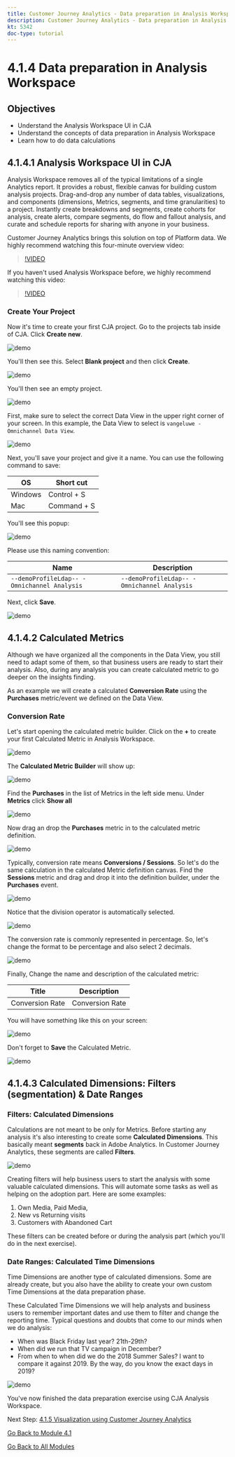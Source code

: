```yaml
---
title: Customer Journey Analytics - Data preparation in Analysis Workspace
description: Customer Journey Analytics - Data preparation in Analysis Workspace
kt: 5342
doc-type: tutorial
---
```

# 4.1.4 Data preparation in Analysis Workspace

## Objectives

- Understand the Analysis Workspace UI in CJA
- Understand the concepts of data preparation in Analysis Workspace
- Learn how to do data calculations

## 4.1.4.1 Analysis Workspace UI in CJA

Analysis Workspace removes all of the typical limitations of a single Analytics report. It provides a robust, flexible canvas for building custom analysis projects. Drag-and-drop any number of data tables, visualizations, and components (dimensions, Metrics, segments, and time granularities) to a project. Instantly create breakdowns and segments, create cohorts for analysis, create alerts, compare segments, do flow and fallout analysis, and curate and schedule reports for sharing with anyone in your business.

Customer Journey Analytics brings this solution on top of Platform data. We highly recommend watching this four-minute overview video:

>[!VIDEO](https://video.tv.adobe.com/v/35109?quality=12&learn=on)

If you haven't used Analysis Workspace before, we highly recommend watching this video:

>[!VIDEO](https://video.tv.adobe.com/v/26266?quality=12&learn=on)

### Create Your Project

Now it's time to create your first CJA project. Go to the projects tab inside of CJA. 
Click **Create new**.

![demo](./images/prmenu.png)

You'll then see this. Select **Blank project** and then click **Create**.

![demo](./images/prmenu1.png)

You'll then see an empty project.

![demo](./images/premptyprojects.png)

First, make sure to select the correct Data View in the upper right corner of your screen. In this example, the Data View to select is `vangeluwe - Omnichannel Data View`.

![demo](./images/prdv.png)

Next, you'll save your project and give it a name. You can use the following command to save:

|  OS        | Short cut   | 
| ----------------- |-------------| 
| Windows | Control + S          | 
| Mac | Command + S          | 

You'll see this popup: 

![demo](./images/prsave.png)

Please use this naming convention:

|  Name       | Description   | 
| ----------------- |-------------| 
| `--demoProfileLdap-- - Omnichannel Analysis`| `--demoProfileLdap-- - Omnichannel Analysis`|

Next, click **Save**.

![demo](./images/prsave2.png)

## 4.1.4.2 Calculated Metrics

Although we have organized all the components in the Data View, you still need to adapt some of them, so that business users are ready to start their analysis. Also, during any analysis you can create calculated metric to go deeper on the insights finding.

As an example we will create a calculated **Conversion Rate** using the **Purchases** metric/event we defined on the Data View.

### Conversion Rate

Let's start opening the calculated metric builder. Click on the **+** to create your first Calculated Metric in Analysis Workspace.

![demo](./images/pradd.png)

The **Calculated Metric Builder** will show up:

![demo](./images/prbuilder.png)

Find the **Purchases** in the list of Metrics in the left side menu. Under **Metrics** click **Show all**

![demo](./images/calcbuildercr1.png)

Now drag an drop the **Purchases** metric in to the calculated metric definition.

![demo](./images/calcbuildercr2.png)

Typically, conversion rate means **Conversions / Sessions**. So let's do the same calculation in the calculated Metric definition canvas. Find the **Sessions** metric and drag and drop it into the definition builder, under the **Purchases** event.

![demo](./images/calcbuildercr3.png)

Notice that the division operator is automatically selected.

![demo](./images/calcbuildercr4.png)

The conversion rate is commonly represented in percentage. So, let's change the format to be percentage and also select 2 decimals.

![demo](./images/calcbuildercr5.png)

Finally, Change the name and description of the calculated metric:

| Title         | Description|    
| ----------------- |-------------| 
| Conversion Rate | Conversion Rate      | 

You will have something like this on your screen:

![demo](./images/calcbuildercr6.png)

Don't forget to **Save** the Calculated Metric.

![demo](./images/pr9.png)

## 4.1.4.3 Calculated Dimensions: Filters (segmentation) & Date Ranges

### Filters: Calculated Dimensions

Calculations are not meant to be only for Metrics. Before starting any analysis it's also interesting to create some **Calculated Dimensions**. This basically meant **segments** back in Adobe Analytics. In Customer Journey Analytics, these segments are called **Filters**. 

![demo](./images/prfilters.png)

Creating filters will help business users to start the analysis with some valuable calculated dimensions. This will automate some tasks as well as helping on the adoption part. Here are some examples:

1. Own Media, Paid Media, 
2. New vs Returning visits
3. Customers with Abandoned Cart

These filters can be created before or during the analysis part (which you'll do in the next exercise). 

### Date Ranges: Calculated Time Dimensions

Time Dimensions are another type of calculated dimensions. Some are already create, but you also have the ability to create your own custom Time Dimensions at the data preparation phase. 

These Calculated Time Dimensions we will help analysts and business users to remember important dates and use them to filter and change the reporting time. Typical questions and doubts that come to our minds when we do analysis:

- When was Black Friday last year? 21th-29th?
- When did we run that TV campaign in December?
- From when to when did we do the 2018 Summer Sales? I want to compare it against 2019. By the way, do you know the exact days in 2019? 

![demo](./images/timedimensions.png)

You've now finished the data preparation exercise using CJA Analysis Workspace.

Next Step: [4.1.5 Visualization using Customer Journey Analytics](./ex5.md)

[Go Back to Module 4.1](./customer-journey-analytics-build-a-dashboard.md)

[Go Back to All Modules](./../../../overview.md)
